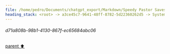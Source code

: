 ```yaml
---
file: /home/pedro/Documents/chatgpt_export/Markdown/Speedy Pastor Saves Day.md
heading_stack: <root> -> a3ce45c7-9641-48ff-8782-5d22360262d5 -> System -> 77a9214f-1968-4f78-bb4b-cafd85a40989 -> System -> aaa2e4f2-746a-48a1-8451-8531251e7b4d -> User -> 629aaad5-a5e1-46a6-9465-942b5732ed42 -> Assistant -> a96a505b-29e4-4100-8129-f279ec45ac70 -> Assistant -> The Eternal Clock of Pastor Maldonado -> aaa21c0c-853c-4b21-a495-b6b0f9f3d5b9 -> User -> d71a808b-98b1-4130-867f-ec65684abc06
---
```

###### d71a808b-98b1-4130-867f-ec65684abc06
[parent ⬆️](#aaa21c0c-853c-4b21-a495-b6b0f9f3d5b9)
